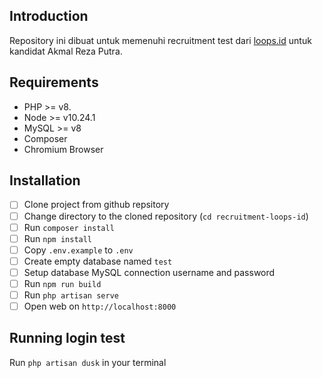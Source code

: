 ## Introduction

Repository ini dibuat untuk memenuhi recruitment test dari [loops.id](https://loops/id) untuk kandidat Akmal Reza Putra.

## Requirements

- PHP >= v8.
- Node >= v10.24.1
- MySQL >= v8
- Composer
- Chromium Browser

## Installation

- [ ] Clone project from github repsitory
- [ ] Change directory to the cloned repository (`cd recruitment-loops-id`)
- [ ] Run `composer install`
- [ ] Run `npm install`
- [ ] Copy `.env.example` to `.env`
- [ ] Create empty database named `test`
- [ ] Setup database MySQL connection username and password
- [ ] Run `npm run build`
- [ ] Run `php artisan serve`
- [ ] Open web on `http://localhost:8000`

## Running login test
 Run `php artisan dusk` in your terminal